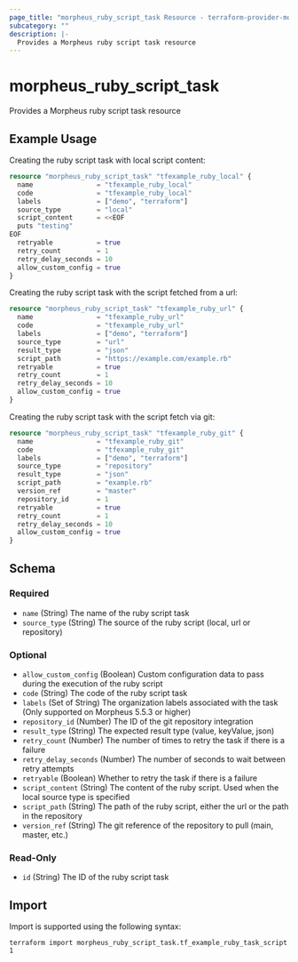 ```yaml
---
page_title: "morpheus_ruby_script_task Resource - terraform-provider-morpheus"
subcategory: ""
description: |-
  Provides a Morpheus ruby script task resource
---
```


# morpheus_ruby_script_task

Provides a Morpheus ruby script task resource

## Example Usage

Creating the ruby script task with local script content:

```terraform
resource "morpheus_ruby_script_task" "tfexample_ruby_local" {
  name                = "tfexample_ruby_local"
  code                = "tfexample_ruby_local"
  labels              = ["demo", "terraform"]
  source_type         = "local"
  script_content      = <<EOF
  puts "testing"
EOF
  retryable           = true
  retry_count         = 1
  retry_delay_seconds = 10
  allow_custom_config = true
}
```

Creating the ruby script task with the script fetched from a url:

```terraform
resource "morpheus_ruby_script_task" "tfexample_ruby_url" {
  name                = "tfexample_ruby_url"
  code                = "tfexample_ruby_url"
  labels              = ["demo", "terraform"]
  source_type         = "url"
  result_type         = "json"
  script_path         = "https://example.com/example.rb"
  retryable           = true
  retry_count         = 1
  retry_delay_seconds = 10
  allow_custom_config = true
}
```

Creating the ruby script task with the script fetch via git:

```terraform
resource "morpheus_ruby_script_task" "tfexample_ruby_git" {
  name                = "tfexample_ruby_git"
  code                = "tfexample_ruby_git"
  labels              = ["demo", "terraform"]
  source_type         = "repository"
  result_type         = "json"
  script_path         = "example.rb"
  version_ref         = "master"
  repository_id       = 1
  retryable           = true
  retry_count         = 1
  retry_delay_seconds = 10
  allow_custom_config = true
}
```

<!-- schema generated by tfplugindocs -->
## Schema

### Required

- `name` (String) The name of the ruby script task
- `source_type` (String) The source of the ruby script (local, url or repository)

### Optional

- `allow_custom_config` (Boolean) Custom configuration data to pass during the execution of the ruby script
- `code` (String) The code of the ruby script task
- `labels` (Set of String) The organization labels associated with the task (Only supported on Morpheus 5.5.3 or higher)
- `repository_id` (Number) The ID of the git repository integration
- `result_type` (String) The expected result type (value, keyValue, json)
- `retry_count` (Number) The number of times to retry the task if there is a failure
- `retry_delay_seconds` (Number) The number of seconds to wait between retry attempts
- `retryable` (Boolean) Whether to retry the task if there is a failure
- `script_content` (String) The content of the ruby script. Used when the local source type is specified
- `script_path` (String) The path of the ruby script, either the url or the path in the repository
- `version_ref` (String) The git reference of the repository to pull (main, master, etc.)

### Read-Only

- `id` (String) The ID of the ruby script task

## Import

Import is supported using the following syntax:

```shell
terraform import morpheus_ruby_script_task.tf_example_ruby_task_script 1
```
